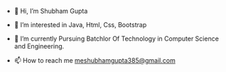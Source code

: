- 👋 Hi, I’m Shubham Gupta
- 👀 I’m interested in Java, Html, Css, Bootstrap
- 🌱 I’m currently Pursuing Batchlor Of Technology in Computer Science and Engineering.

- 📫 How to reach me meshubhamgupta385@gmail.com

<!---
ShubhamGupta7050/ShubhamGupta7050 is a ✨ special ✨ repository because its `README.md` (this file) appears on your GitHub profile.
You can click the Preview link to take a look at your changes.
--->




